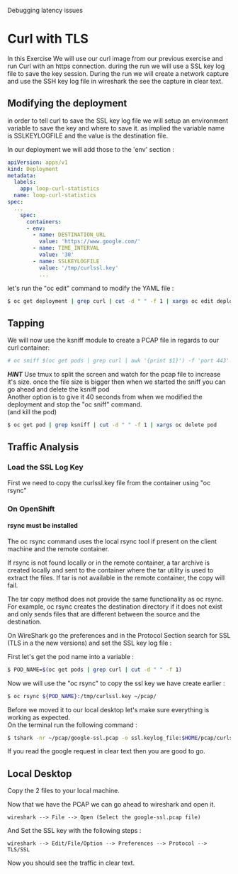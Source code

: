 Debugging latency issues

# Curl with TLS
In this Exercise We will use our curl image from our previous exercise and run Curl with an https connection.
during the run we will use a SSL key log file to save the key session. During the run we will create a network capture and use the SSH key log file in wireshark the see the capture in clear text.

## Modifying the deployment

in order to tell curl to save the SSL key log file we will setup an environment variable to save the key and where to save it.
as implied the variable name is SSLKEYLOGFILE and the value is the destination file.

In our deployment we will add those to the 'env' section :

```YAML
apiVersion: apps/v1 
kind: Deployment
metadata:
  labels:
    app: loop-curl-statistics
  name: loop-curl-statistics
spec:
  ...
    spec:
      containers:
      - env:
        - name: DESTINATION_URL
          value: 'https://www.google.com/'
        - name: TIME_INTERVAL
          value: '30' 
        - name: SSLKEYLOGFILE
          value: '/tmp/curlssl.key'
          ...
```

let's run the "oc edit" command to modify the YAML file :

```bash
$ oc get deployment | grep curl | cut -d " " -f 1 | xargs oc edit deployment
``` 

## Tapping

We will now use the ksniff module to create a PCAP file in regards to our curl container:
```bash
# oc sniff $(oc get pods | grep curl | awk '{print $1}') -f 'port 443' -p --image=$REGISTRY/admin-tools -o ~/pcap/google-ssl.pcap
```

***HINT***
Use tmux to split the screen and watch for the pcap file to increase it's size. once the file size is bigger then when we started the sniff you can go ahead and delete the ksniff pod  
Another option is to give it 40 seconds from when we modified the deployment and stop the "oc sniff" command.   
(and kill the pod)

```bash
$ oc get pod | grep ksniff | cut -d " " -f 1 | xargs oc delete pod
```

## Traffic Analysis

### Load the SSL Log Key

First we need to copy the curlssl.key file from the container using "oc rsync"

### On OpenShift

#### rsync must be installed

The oc rsync command uses the local rsync tool if present on the client machine and the remote container.

If rsync is not found locally or in the remote container, a tar archive is created locally and sent to the container where the tar utility is used to extract the files. If tar is not available in the remote container, the copy will fail.

The tar copy method does not provide the same functionality as oc rsync. For example, oc rsync creates the destination directory if it does not exist and only sends files that are different between the source and the destination.
 

On WireShark go the preferences and in the Protocol Section search for SSL (TLS in a the new versions)
and set the SSL key log file : 

First let's get the pod name into a variable :
```bash
$ POD_NAME=$(oc get pods | grep curl | cut -d " " -f 1)
```

Now we will use the "oc rsync" to copy the ssl key we have create earlier :

```bash
$ oc rsync ${POD_NAME}:/tmp/curlssl.key ~/pcap/ 
```

Before we moved it to our local desktop let's make sure everything is working as expected.  
On the terminal run the following command :

```bash
$ tshark -nr ~/pcap/google-ssl.pcap -o ssl.keylog_file:$HOME/pcap/curlssl.key
```

If you read the google request in clear text then you are good to go.


## Local Desktop

Copy the 2 files to your local machine.

Now that we have the PCAP we can go ahead to wireshark and open it.

```
wireshark --> File --> Open (Select the google-ssl.pcap file)
```

And Set the SSL key with the following steps :

```
wireshark --> Edit/File/Option --> Preferences --> Protocol --> TLS/SSL
```

Now you should see the traffic in clear text.

